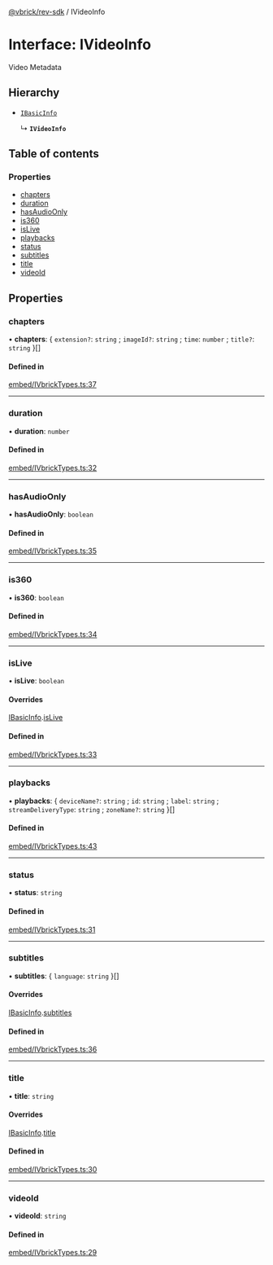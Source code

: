 [@vbrick/rev-sdk](../README.md) / IVideoInfo

# Interface: IVideoInfo

Video Metadata

## Hierarchy

- [`IBasicInfo`](IBasicInfo.md)

  ↳ **`IVideoInfo`**

## Table of contents

### Properties

- [chapters](IVideoInfo.md#chapters)
- [duration](IVideoInfo.md#duration)
- [hasAudioOnly](IVideoInfo.md#hasaudioonly)
- [is360](IVideoInfo.md#is360)
- [isLive](IVideoInfo.md#islive)
- [playbacks](IVideoInfo.md#playbacks)
- [status](IVideoInfo.md#status)
- [subtitles](IVideoInfo.md#subtitles)
- [title](IVideoInfo.md#title)
- [videoId](IVideoInfo.md#videoid)

## Properties

### chapters

• **chapters**: { `extension?`: `string` ; `imageId?`: `string` ; `time`: `number` ; `title?`: `string`  }[]

#### Defined in

[embed/IVbrickTypes.ts:37](https://github.com/vbrick/rev-sdk-js/blob/bdcf956/src/embed/IVbrickTypes.ts#L37)

___

### duration

• **duration**: `number`

#### Defined in

[embed/IVbrickTypes.ts:32](https://github.com/vbrick/rev-sdk-js/blob/bdcf956/src/embed/IVbrickTypes.ts#L32)

___

### hasAudioOnly

• **hasAudioOnly**: `boolean`

#### Defined in

[embed/IVbrickTypes.ts:35](https://github.com/vbrick/rev-sdk-js/blob/bdcf956/src/embed/IVbrickTypes.ts#L35)

___

### is360

• **is360**: `boolean`

#### Defined in

[embed/IVbrickTypes.ts:34](https://github.com/vbrick/rev-sdk-js/blob/bdcf956/src/embed/IVbrickTypes.ts#L34)

___

### isLive

• **isLive**: `boolean`

#### Overrides

[IBasicInfo](IBasicInfo.md).[isLive](IBasicInfo.md#islive)

#### Defined in

[embed/IVbrickTypes.ts:33](https://github.com/vbrick/rev-sdk-js/blob/bdcf956/src/embed/IVbrickTypes.ts#L33)

___

### playbacks

• **playbacks**: { `deviceName?`: `string` ; `id`: `string` ; `label`: `string` ; `streamDeliveryType`: `string` ; `zoneName?`: `string`  }[]

#### Defined in

[embed/IVbrickTypes.ts:43](https://github.com/vbrick/rev-sdk-js/blob/bdcf956/src/embed/IVbrickTypes.ts#L43)

___

### status

• **status**: `string`

#### Defined in

[embed/IVbrickTypes.ts:31](https://github.com/vbrick/rev-sdk-js/blob/bdcf956/src/embed/IVbrickTypes.ts#L31)

___

### subtitles

• **subtitles**: { `language`: `string`  }[]

#### Overrides

[IBasicInfo](IBasicInfo.md).[subtitles](IBasicInfo.md#subtitles)

#### Defined in

[embed/IVbrickTypes.ts:36](https://github.com/vbrick/rev-sdk-js/blob/bdcf956/src/embed/IVbrickTypes.ts#L36)

___

### title

• **title**: `string`

#### Overrides

[IBasicInfo](IBasicInfo.md).[title](IBasicInfo.md#title)

#### Defined in

[embed/IVbrickTypes.ts:30](https://github.com/vbrick/rev-sdk-js/blob/bdcf956/src/embed/IVbrickTypes.ts#L30)

___

### videoId

• **videoId**: `string`

#### Defined in

[embed/IVbrickTypes.ts:29](https://github.com/vbrick/rev-sdk-js/blob/bdcf956/src/embed/IVbrickTypes.ts#L29)
